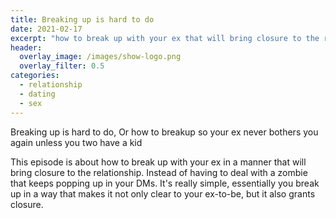 ```yaml
---
title: Breaking up is hard to do
date: 2021-02-17
excerpt: "how to break up with your ex that will bring closure to the relationship, instead of having to deal with a zombie every few months"
header:
  overlay_image: /images/show-logo.png
  overlay_filter: 0.5
categories:
  - relationship
  - dating
  - sex
---
```


<!--<iframe src="https://open.spotify.com/embed-podcast/episode/00KFU8a6TPu15Ps2c4XHVE" width="80%" height="175" frameborder="0" allowtransparency="true" allow="encrypted-media"></iframe>-->

Breaking up is hard to do, Or how to breakup so your ex never bothers you again unless you two have a kid

This episode is about how to break up with your ex in a manner that will bring closure to the relationship. Instead of having to deal with a zombie that keeps popping up in your DMs.
It's really simple, essentially you break up in a way that makes it not only clear to your ex-to-be, but it also grants closure.

